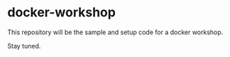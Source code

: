 docker-workshop
===============

This repository will be the sample and setup code
for a docker workshop.

Stay tuned.
